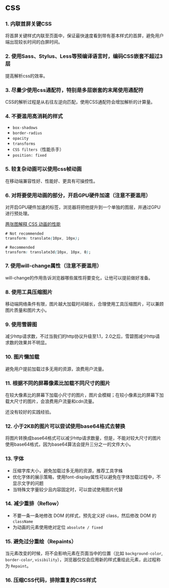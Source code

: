 # css

### 1. 内联首屏关键CSS

将首屏关键样式内联至页面中，保证最快速度看到带有基本样式的首屏，避免用户端出现较长时间的白屏时间。

### 2. 使用Sass、Stylus、Less等预编译语言时，编码CSS嵌套不超过3层

提高解析css的效率。

### 3. 尽量少使用css通配符，特别是多层嵌套的末尾使用通配符

CSS的解析过程是从右往左逆向匹配，使用CSS通配符会增加解析的计算量。

### 4. 不要滥用高消耗的样式

* `box-shadows`
* `border-radius`
* `opacity`
* `transforms`
* `CSS filters`（性能杀手）
* `position: fixed`

### 5. 较复杂动画可以使用css帧动画

在移动端兼容性好、性能好、更具有可操控性。

### 6. 对将要使用动画的部分，开启GPU硬件加速（注意不要滥用）

对开启GPU硬件加速的标签，浏览器将把他提升到一个单独的图层，并通过GPU进行预处理。

 [两张图解释 CSS 动画的性能](https://github.com/ccforward/cc/issues/42)

```css
# Not recommended
transform: translate(10px, 10px);

# Recommended 
transform: translate3d(10px, 10px, 0);
```

### 7. 使用will-change属性（注意不要滥用）

will-change的作用告诉浏览器哪些属性将要变化，让他可以提前做好准备。

### 8. 使用工具压缩图片

移动端网络条件有限，图片越大加载时间越长，合理使用工具压缩图片，可以兼顾图片质量和图片大小。

### 9. 使用雪碧图

减少http请求数，不过当我们的http协议升级至1.1，2.0之后，雪碧图减少http请求数的效果并不明显。

### 10. 图片懒加载

避免用户提前加载过多无用的资源，浪费用户流量。

### 11. 根据不同的屏幕像素比加载不同尺寸的图片

在较大像素比的屏幕下加载小尺寸的图片，图片会模糊；在较小像素比的屏幕下加载大尺寸的图片，会浪费用户流量和cdn流量。

还没有较好的实践经验。

### 12. 小于2KB的图片可以尝试使用base64格式去替换

将图片转换成base64格式可以减少http请求数量，但是，不能对较大尺寸的图片使用base64格式，因为base64算法会提升三分之一的文件大小。

### 13. 字体

* 压缩字库大小，避免加载过多无用的资源，推荐工具字蛛
* 优化字体的展示策略，使用font-display属性可以避免在字体加载过程中，不显示文字的问题
* 当特殊文字量较少且内容固定时，可以尝试使用图片代替

### 14. 减少重排（Reflow）

*  不要一条一条地修改 DOM 的样式，预先定义好 class，然后修改 DOM 的 `className`
*  为动画的元素使用绝对定位 `absolute / fixed`

### 15. 避免过分重绘（Repaints）

 当元素改变的时候，将不会影响元素在页面当中的位置（比如 `background-color`, `border-color`, `visibility`），浏览器仅仅会应用新的样式重绘此元素，此过程称为 `Repaint`。

### 16. 压缩CSS代码，排除重复的CSS样式



















